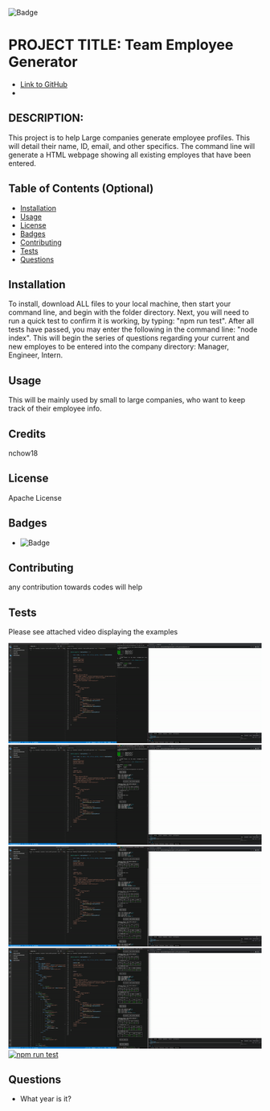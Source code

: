 
![Badge](https://img.shields.io/badge/AWESOME-COOL-red.svg)

# PROJECT TITLE: Team Employee Generator

* [Link to GitHub](https://github.com/nchow18)
* [Email]: (mailto:emailme@nathanchow.ca)

## DESCRIPTION:

This project is to help Large companies generate employee profiles.  This will detail their name, ID, email, and other specifics.  The command line will generate a HTML webpage showing all existing employes that have been entered.

## Table of Contents (Optional)

* [Installation](#installation)
* [Usage](#usage)
* [License](#license)
* [Badges](#badges)
* [Contributing](#contribute)
* [Tests](#tests)
* [Questions](#questions)

## Installation

To install, download ALL files to your local machine, then start your command line, and begin with the folder directory.  Next, you will need to run a quick test to confirm it is working, by typing: "npm run test".  After all tests have passed, you  may enter the following in the command line: "node index".  This will begin the series of questions regarding your current and new employes to be entered into the company directory: Manager, Engineer, Intern.

## Usage

This will be mainly used by small to large companies, who want to keep track of their employee info.

## Credits

nchow18

## License

Apache License 

## Badges

* ![Badge](https://img.shields.io/badge/AWESOME-COOL-red.svg)

## Contributing

any contribution towards codes will help

## Tests

Please see attached video displaying the examples

![Node Index](https://raw.githubusercontent.com/nchow18/team-profile-generator/main/media/node-1-4.gif)
![Node Index](https://raw.githubusercontent.com/nchow18/team-profile-generator/main/media/node-2-4.gif)
![Node Index](https://raw.githubusercontent.com/nchow18/team-profile-generator/main/media/node-3-4.gif)
![Node Index](https://raw.githubusercontent.com/nchow18/team-profile-generator/main/media/node-4-4.gif)
[![npm run test](http://img.youtube.com/vi/Zxs5ktDVy3U/0.jpg)](http://www.youtube.com/watch?v=Zxs5ktDVy3U "")


## Questions


* What year is it?

    

    